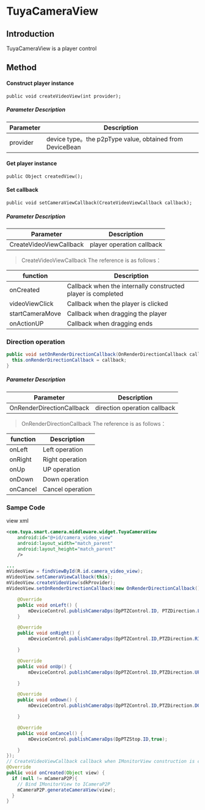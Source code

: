 # TuyaCameraView 



## Introduction

TuyaCameraView is a player control



## Method


#### Construct player instance

```
public void createVideoView(int provider);
```

##### Parameter Description

| Parameter     | Description                            |
| -------- | ------------------------------- |
| provider | device type。the p2pType value, obtained from DeviceBean |

#### Get player instance

```
public Object createdView();
```

#### Set callback

```
public void setCameraViewCallback(CreateVideoViewCallback callback);
```

##### Parameter Description

| Parameter                    | Description           |
| ----------------------- | -------------- |
| CreateVideoViewCallback | player operation callback |

> CreateVideoViewCallback The reference is as follows：

|     function        | Description                     |
| --------------- | ------------------------ |
| onCreated       | Callback when the internally constructed player is completed |
| videoViewClick  | Callback when the player is clicked         |
| startCameraMove | Callback when dragging the player       |
| onActionUP      | Callback when dragging ends       |

### Direction operation

```java
public void setOnRenderDirectionCallback(OnRenderDirectionCallback callback) {
  this.onRenderDirectionCallback = callback;
}
```

##### **Parameter Description**

| Parameter                 | Description                  |
| ------------------------- | ---------------------------- |
| OnRenderDirectionCallback | direction operation callback |

> OnRenderDirectionCallback The reference is as follows：

| function     | Description      |
| -------- | ---------------- |
| onLeft   | Left operation         |
| onRight  | Right operation  |
| onUp     | UP operation     |
| onDown   | Down operation   |
| onCancel | Cancel operation |



### Sampe Code 

view xml 

```xml
<com.tuya.smart.camera.middleware.widget.TuyaCameraView
    android:id="@+id/camera_video_view"
    android:layout_width="match_parent"
    android:layout_height="match_parent"
    />
```

```java
...
mVideoView = findViewById(R.id.camera_video_view);
mVideoView.setCameraViewCallback(this);
mVideoView.createVideoView(sdkProvider);
mVideoView.setOnRenderDirectionCallback(new OnRenderDirectionCallback() {

    @Override
    public void onLeft() {
        mDeviceControl.publishCameraDps(DpPTZControl.ID, PTZDirection.LEFT.getDpValue());
    }

    @Override
    public void onRight() {
        mDeviceControl.publishCameraDps(DpPTZControl.ID,PTZDirection.RIGHT.getDpValue());

    }

    @Override
    public void onUp() {
        mDeviceControl.publishCameraDps(DpPTZControl.ID,PTZDirection.UP.getDpValue());

    }

    @Override
    public void onDown() {
        mDeviceControl.publishCameraDps(DpPTZControl.ID,PTZDirection.DOWN.getDpValue());

    }

    @Override
    public void onCancel() {
        mDeviceControl.publishCameraDps(DpPTZStop.ID,true);

    }
});
// CreateVideoViewCallback callback when IMonitorView construction is complete
@Override
public void onCreated(Object view) {
  if (null != mCameraP2P){
    // Bind IMonitorView to ICameraP2P
    mCameraP2P.generateCameraView(view);
  }
}
```



